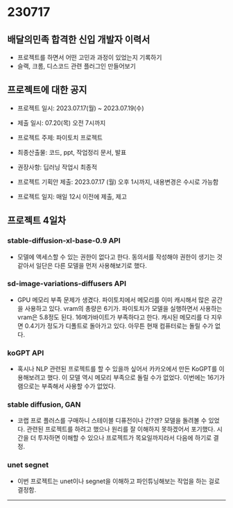 # 230717

## 배달의민족 합격한 신입 개발자 이력서

- 프로젝트를 하면서 어떤 고민과 과정이 있었는지 기록하기
- 슬랙, 크롬, 디스코드 관련 플러그인 만들어보기

## 프로젝트에 대한 공지

- 프로젝트 일시: 2023.07.17(월) ~ 2023.07.19(수)
- 제출 일시: 07.20(목) 오전 7시까지
- 프로젝트 주제: 파이토치 프로젝트
- 최종산출물: 코드, ppt, 작업정리 문서, 발표
- 권장사항: 딥러닝 작업시 최종적

- 프로젝트 기획안 제출: 2023.07.17 (월) 오후 1시까지, 내용변경은 수시로 가능함
- 프로젝트 일지: 매일 12시 이전에 제출, 제고

## 프로젝트 4일차

### stable-diffusion-xl-base-0.9 API

- 모델에 액세스할 수 있는 권한이 없다고 한다. 동의서를 작성해야 권한이 생기는 것 같아서 일단은 다른 모델을 먼저 사용해보기로 했다.

### sd-image-variations-diffusers API

- GPU 메모리 부족 문제가 생겼다. 파이토치에서 메모리를 이미 캐시해서 많은 공간을 사용하고 있다. vram의 총량은 6기가. 파이토치가 모델을 실행하면서 사용하는 vram은 5.8정도 된다. 16메가바이트가 부족하다고 한다. 캐시된 메모리를 다 지우면 0.4기가 정도가 디폴트로 돌아가고 있다. 아무튼 현재 컴퓨터로는 돌릴 수가 없다.

### koGPT API

- 혹시나 NLP 관련된 프로젝트를 할 수 있을까 싶어서 카카오에서 만든 KoGPT를 이용해보려고 했다. 이 모델 역시 메모리 부족으로 돌릴 수가 없었다. 이번에는 16기가 램으로는 부족해서 사용할 수가 없었다.

### stable diffusion, GAN

- 코랩 프로 플러스를 구매하니 스테이블 디퓨전이나 간?갠? 모델을 돌려볼 수 있었다. 관련된 프로젝트를 하려고 했으나 원리를 잘 이해하지 못하겠어서 포기했다. 시간을 더 투자하면 이해할 수 있으나 프로젝트가 목요일까지라서 다음에 하기로 결정.

### unet segnet

- 이번 프로젝트는 unet이나 segnet을 이해하고 파인튜닝해보는 작업을 하는 걸로 결정함.

---
